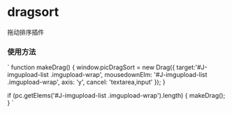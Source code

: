 # dragsort
拖动排序插件

### 使用方法
` function makeDrag() {
    window.picDragSort = new Drag({
      target:'#J-imgupload-list .imgupload-wrap',
      mousedownElm: '#J-imgupload-list .imgupload-wrap',
      axis: 'y',
      cancel: 'textarea,input'
    });
}

if (pc.getElems('#J-imgupload-list .imgupload-wrap').length) {
    makeDrag();
} ` 
